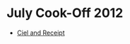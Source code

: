 # July Cook-Off 2012

* [Ciel and Receipt][]

[Ciel and Receipt]: https://www.codechef.com/COOK24/problems/CIELRCPT
